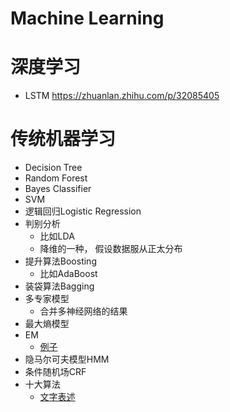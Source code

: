# Machine Learning
# 深度学习
- LSTM https://zhuanlan.zhihu.com/p/32085405

# 传统机器学习
- Decision Tree
- Random Forest
- Bayes Classifier
- SVM
- 逻辑回归Logistic Regression
- 判别分析
   - 比如LDA
   - 降维的一种， 假设数据服从正太分布
- 提升算法Boosting
   - 比如AdaBoost
- 装袋算法Bagging
- 多专家模型
   - 合并多神经网络的结果
- 最大熵模型
- EM
   - [例子](https://www.tuicool.com/articles/Av6NVzy)
- 隐马尔可夫模型HMM
- 条件随机场CRF
- 十大算法
   - [文字表述](https://blog.csdn.net/u011067360/article/details/24368085)
   
